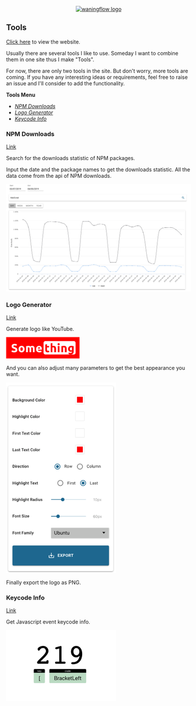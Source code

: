 <p align="center"><a href="https://tools.waningflow.com/" target="_blank" rel="noopener noreferrer"><img width="100" src="https://tools.waningflow.com/WebIcon.png" alt="waningflow logo"></a></p>

## Tools

[Click here](https://tools.waningflow.com/) to view the website.

Usually there are several tools I like to use. Someday I want to combine them in one site thus I make "Tools".

For now, there are only two tools in the site. But don't worry, more tools are coming. If you have any interesting ideas or requirements, feel free to raise an issue and I'll consider to add the functionality.

**Tools Menu**

- [_NPM Downloads_](#NPM-Downloads)
- [_Logo Generator_](#Logo-Generator)
- [_Keycode Info_](#Keycode-Info)

### NPM Downloads

[Link](https://tools.waningflow.com/npm-download)

Search for the downloads statistic of NPM packages.

Input the date and the package names to get the downloads statistic.
All the data come from the api of NPM downloads.

<p align="left"><img width="800" src="./public/npmdownload_sc_rm.png"></p>

### Logo Generator

[Link](https://tools.waningflow.com/logo-generate)

Generate logo like YouTube.

<p align="left"><img width="200" src="./public/Something_rm.png" ></p>
And you can also adjust many parameters to get the best appearance you want.
<p align="left"><img width="300" src="./public/logogenerate_sc_rm.png"></p>
Finally export the logo as PNG.

### Keycode Info

[Link](https://tools.waningflow.com/keycode-info)

Get Javascript event keycode info.

<p align="left"><img width="300" src="./public/keycodeinfo_main.png" ></p>
